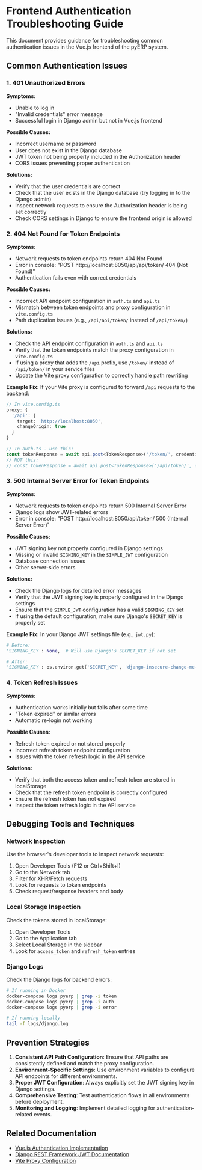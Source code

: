# Frontend Authentication Troubleshooting Guide

This document provides guidance for troubleshooting common authentication issues in the Vue.js frontend of the pyERP system.

## Common Authentication Issues

### 1. 401 Unauthorized Errors

**Symptoms:**
- Unable to log in
- "Invalid credentials" error message
- Successful login in Django admin but not in Vue.js frontend

**Possible Causes:**
- Incorrect username or password
- User does not exist in the Django database
- JWT token not being properly included in the Authorization header
- CORS issues preventing proper authentication

**Solutions:**
- Verify that the user credentials are correct
- Check that the user exists in the Django database (try logging in to the Django admin)
- Inspect network requests to ensure the Authorization header is being set correctly
- Check CORS settings in Django to ensure the frontend origin is allowed

### 2. 404 Not Found for Token Endpoints

**Symptoms:**
- Network requests to token endpoints return 404 Not Found
- Error in console: "POST http://localhost:8050/api/api/token/ 404 (Not Found)"
- Authentication fails even with correct credentials

**Possible Causes:**
- Incorrect API endpoint configuration in `auth.ts` and `api.ts`
- Mismatch between token endpoints and proxy configuration in `vite.config.ts`
- Path duplication issues (e.g., `/api/api/token/` instead of `/api/token/`)

**Solutions:**
- Check the API endpoint configuration in `auth.ts` and `api.ts`
- Verify that the token endpoints match the proxy configuration in `vite.config.ts`
- If using a proxy that adds the `/api` prefix, use `/token/` instead of `/api/token/` in your service files
- Update the Vite proxy configuration to correctly handle path rewriting

**Example Fix:**
If your Vite proxy is configured to forward `/api` requests to the backend:

```typescript
// In vite.config.ts
proxy: {
  '/api': {
    target: 'http://localhost:8050',
    changeOrigin: true
  }
}

// In auth.ts - use this:
const tokenResponse = await api.post<TokenResponse>('/token/', credentials);
// NOT this:
// const tokenResponse = await api.post<TokenResponse>('/api/token/', credentials);
```

### 3. 500 Internal Server Error for Token Endpoints

**Symptoms:**
- Network requests to token endpoints return 500 Internal Server Error
- Django logs show JWT-related errors
- Error in console: "POST http://localhost:8050/api/token/ 500 (Internal Server Error)"

**Possible Causes:**
- JWT signing key not properly configured in Django settings
- Missing or invalid `SIGNING_KEY` in the `SIMPLE_JWT` configuration
- Database connection issues
- Other server-side errors

**Solutions:**
- Check the Django logs for detailed error messages
- Verify that the JWT signing key is properly configured in the Django settings
- Ensure that the `SIMPLE_JWT` configuration has a valid `SIGNING_KEY` set
- If using the default configuration, make sure Django's `SECRET_KEY` is properly set

**Example Fix:**
In your Django JWT settings file (e.g., `jwt.py`):

```python
# Before:
'SIGNING_KEY': None,  # Will use Django's SECRET_KEY if not set

# After:
'SIGNING_KEY': os.environ.get('SECRET_KEY', 'django-insecure-change-me-in-production'),
```

### 4. Token Refresh Issues

**Symptoms:**
- Authentication works initially but fails after some time
- "Token expired" or similar errors
- Automatic re-login not working

**Possible Causes:**
- Refresh token expired or not stored properly
- Incorrect refresh token endpoint configuration
- Issues with the token refresh logic in the API service

**Solutions:**
- Verify that both the access token and refresh token are stored in localStorage
- Check that the refresh token endpoint is correctly configured
- Ensure the refresh token has not expired
- Inspect the token refresh logic in the API service

## Debugging Tools and Techniques

### Network Inspection

Use the browser's developer tools to inspect network requests:
1. Open Developer Tools (F12 or Ctrl+Shift+I)
2. Go to the Network tab
3. Filter for XHR/Fetch requests
4. Look for requests to token endpoints
5. Check request/response headers and body

### Local Storage Inspection

Check the tokens stored in localStorage:
1. Open Developer Tools
2. Go to the Application tab
3. Select Local Storage in the sidebar
4. Look for `access_token` and `refresh_token` entries

### Django Logs

Check the Django logs for backend errors:
```bash
# If running in Docker
docker-compose logs pyerp | grep -i token
docker-compose logs pyerp | grep -i auth
docker-compose logs pyerp | grep -i error

# If running locally
tail -f logs/django.log
```

## Prevention Strategies

1. **Consistent API Path Configuration**: Ensure that API paths are consistently defined and match the proxy configuration.
2. **Environment-Specific Settings**: Use environment variables to configure API endpoints for different environments.
3. **Proper JWT Configuration**: Always explicitly set the JWT signing key in Django settings.
4. **Comprehensive Testing**: Test authentication flows in all environments before deployment.
5. **Monitoring and Logging**: Implement detailed logging for authentication-related events.

## Related Documentation

- [Vue.js Authentication Implementation](./vue_auth_implementation.md)
- [Django REST Framework JWT Documentation](https://django-rest-framework-simplejwt.readthedocs.io/)
- [Vite Proxy Configuration](https://vitejs.dev/config/server-options.html#server-proxy) 